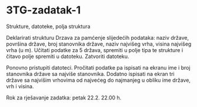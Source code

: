 # 3TG-zadatak-1
Strukture, datoteke, polja struktura

Deklarirati strukturu Drzava za pamćenje slijedećih podataka: naziv države, površina države, broj stanovnika države, naziv najvišeg vrha, visina najvišeg vrha (u m). Učitati podatke za 5 država, spremiti u polje tipa te strukture i čitavo polje spremiti u datoteku. Zatvoriti datoteku.

Ponovno pristupiti datoteci. Pročitati podatke pa ispisati na ekranu ime i broj stanovnika države sa najviše stanovnika. Dodatno ispisati na ekran tri države sa najvišim vrhovima od najvećeg do najmanjeg u obliku ime države, vrh i visina.

Rok za rješavanje zadatka: petak 22.2. 22.00 h.
